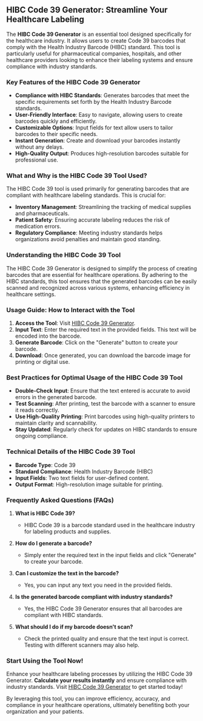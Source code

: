 ## HIBC Code 39 Generator: Streamline Your Healthcare Labeling

The **HIBC Code 39 Generator** is an essential tool designed specifically for the healthcare industry. It allows users to create Code 39 barcodes that comply with the Health Industry Barcode (HIBC) standard. This tool is particularly useful for pharmaceutical companies, hospitals, and other healthcare providers looking to enhance their labeling systems and ensure compliance with industry standards.

### Key Features of the HIBC Code 39 Generator

- **Compliance with HIBC Standards**: Generates barcodes that meet the specific requirements set forth by the Health Industry Barcode standards.
- **User-Friendly Interface**: Easy to navigate, allowing users to create barcodes quickly and efficiently.
- **Customizable Options**: Input fields for text allow users to tailor barcodes to their specific needs.
- **Instant Generation**: Create and download your barcodes instantly without any delays.
- **High-Quality Output**: Produces high-resolution barcodes suitable for professional use.

### What and Why is the HIBC Code 39 Tool Used?

The HIBC Code 39 tool is used primarily for generating barcodes that are compliant with healthcare labeling standards. This is crucial for:

- **Inventory Management**: Streamlining the tracking of medical supplies and pharmaceuticals.
- **Patient Safety**: Ensuring accurate labeling reduces the risk of medication errors.
- **Regulatory Compliance**: Meeting industry standards helps organizations avoid penalties and maintain good standing.

### Understanding the HIBC Code 39 Tool

The HIBC Code 39 Generator is designed to simplify the process of creating barcodes that are essential for healthcare operations. By adhering to the HIBC standards, this tool ensures that the generated barcodes can be easily scanned and recognized across various systems, enhancing efficiency in healthcare settings.

### Usage Guide: How to Interact with the Tool

1. **Access the Tool**: Visit [HIBC Code 39 Generator](https://www.inayam.co/barcode/hibccode39).
2. **Input Text**: Enter the required text in the provided fields. This text will be encoded into the barcode.
3. **Generate Barcode**: Click on the "Generate" button to create your barcode.
4. **Download**: Once generated, you can download the barcode image for printing or digital use.

### Best Practices for Optimal Usage of the HIBC Code 39 Tool

- **Double-Check Input**: Ensure that the text entered is accurate to avoid errors in the generated barcode.
- **Test Scanning**: After printing, test the barcode with a scanner to ensure it reads correctly.
- **Use High-Quality Printing**: Print barcodes using high-quality printers to maintain clarity and scannability.
- **Stay Updated**: Regularly check for updates on HIBC standards to ensure ongoing compliance.

### Technical Details of the HIBC Code 39 Tool

- **Barcode Type**: Code 39
- **Standard Compliance**: Health Industry Barcode (HIBC)
- **Input Fields**: Two text fields for user-defined content.
- **Output Format**: High-resolution image suitable for printing.

### Frequently Asked Questions (FAQs)

1. **What is HIBC Code 39?**
   - HIBC Code 39 is a barcode standard used in the healthcare industry for labeling products and supplies.

2. **How do I generate a barcode?**
   - Simply enter the required text in the input fields and click "Generate" to create your barcode.

3. **Can I customize the text in the barcode?**
   - Yes, you can input any text you need in the provided fields.

4. **Is the generated barcode compliant with industry standards?**
   - Yes, the HIBC Code 39 Generator ensures that all barcodes are compliant with HIBC standards.

5. **What should I do if my barcode doesn't scan?**
   - Check the printed quality and ensure that the text input is correct. Testing with different scanners may also help.

### Start Using the Tool Now!

Enhance your healthcare labeling processes by utilizing the HIBC Code 39 Generator. **Calculate your results instantly** and ensure compliance with industry standards. Visit [HIBC Code 39 Generator](https://www.inayam.co/barcode/hibccode39) to get started today! 

By leveraging this tool, you can improve efficiency, accuracy, and compliance in your healthcare operations, ultimately benefiting both your organization and your patients.